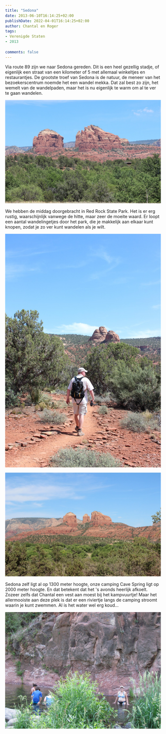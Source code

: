 ```yaml
---
title: "Sedona"
date: 2013-06-10T16:14:25+02:00
publishDate: 2022-04-01T16:14:25+02:00
author: Chantal en Roger
tags:
- Verenigde Staten
- 2013

comments: false
---
```


Via route 89 zijn we naar Sedona gereden. Dit is een heel gezellig stadje, of eigenlijk een straat van een kilometer of 5 met allemaal winkeltjes en restaurantjes. De grootste troef van Sedona is de natuur, de meneer van het bezoekerscentrum noemde het een wandel mekka. Dat zal best zo zijn, het wemelt van de wandelpaden, maar het is nu eigenlijk te warm om al te ver te gaan wandelen.

![Sedona](./images/IMG_3189.JPG)

We hebben de middag doorgebracht in Red Rock State Park. Het is er erg rustig, waarschijnlijk vanwege de hitte, maar zeer de moeite waard. Er loopt een aantal wandelingetjes door het park, die je makkelijk aan elkaar kunt knopen, zodat je zo ver kunt wandelen als je wilt.

![Red Rock State Park](./images/IMG_3205.JPG)

![Red Rock State Park](./images/IMG_3214.JPG)

Sedona zelf ligt al op 1300 meter hoogte, onze camping Cave Spring ligt op 2000 meter hoogte. En dat betekent dat het 's avonds heerlijk afkoelt. Zozeer zelfs dat Chantal een vest aan moest bij het kampvuurtje! Maar het allermooiste aan deze plek is dat er een riviertje langs de camping stroomt waarin je kunt zwemmen. Al is het water wel erg koud...

![Cave Spring Campground](./images/IMG_3785.JPG)
